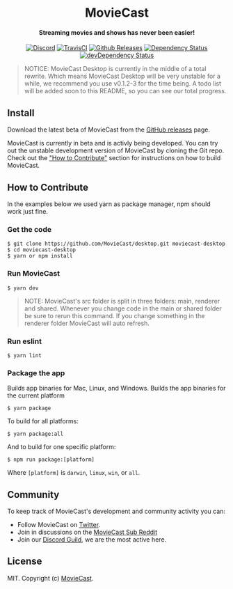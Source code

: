 <h1 align="center">MovieCast</h1>

<h4 align="center">Streaming movies and shows has never been easier!</h4>

<p align="center">
  <a href="https://discord.gg/bcSzx7M"><img src="https://img.shields.io/discord/183209512809922561.svg" alt="Discord"></a>
  <a href="https://travis-ci.org/MovieCast/desktop"><img src="https://img.shields.io/travis/MovieCast/desktop/master.svg" alt="TravisCI"></a>
  <a href="https://github.com/MovieCast/desktop/releases"><img src="https://img.shields.io/github/release/MovieCast/desktop.svg" alt="Github Releases"></a>
  <a href="https://david-dm.org/MovieCast/desktop"><img src="https://img.shields.io/david/MovieCast/desktop.svg" alt="Dependency Status"></a>
  <a href="https://david-dm.org/MovieCast/desktop?type=dev"><img src="https://img.shields.io/david/dev/MovieCast/desktop.svg" alt="devDependency Status"></a>
</p>

>NOTICE: MovieCast Desktop is currently in the middle of a total rewrite. Which means MovieCast Desktop will be very unstable for a while, we recommend you use v0.1.2-3 for the time being. A todo list will be added soon to this README, so you can see our total progress.

## Install

Download the latest beta of MovieCast from the
[GitHub releases](https://github.com/MovieCast/desktop/releases) page.

MovieCast is currently in beta and is activly being developed. You can try out the unstable development version of MovieCast by cloning the Git repo. Check out the ["How to Contribute"](#how-to-contribute) section for instructions on how to build MovieCast.

## How to Contribute

In the examples below we used yarn as package manager, npm should work just fine.

### Get the code

```
$ git clone https://github.com/MovieCast/desktop.git moviecast-desktop
$ cd moviecast-desktop
$ yarn or npm install
```

### Run MovieCast

```
$ yarn dev
```
>NOTE: MovieCast's src folder is split in three folders: main, renderer and shared.
Whenever you change code in the main or shared folder be sure to rerun this command.
If you change something in the renderer folder MovieCast will auto refresh.

### Run eslint

```
$ yarn lint
```

### Package the app

Builds app binaries for Mac, Linux, and Windows.
Builds the app binaries for the current platform

```
$ yarn package
```

To build for all platforms:

```
$ yarn package:all
```

And to build for one specific platform:

```
$ npm run package:[platform]
```

Where `[platform]` is `darwin`, `linux`, `win`, or `all`.

## Community

To keep track of MovieCast's development and community activity you can:

* Follow MovieCast on [Twitter](https://twitter.com/MovieCastNews).
* Join in discussions on the [MovieCast Sub Reddit](https://reddit.com/r/MovieCast/)
* Join our [Discord Guild](https://discord.gg/bcSzx7M), we are the most active here.

## License

MIT. Copyright (c) [MovieCast](https://moviecast.xyz).
